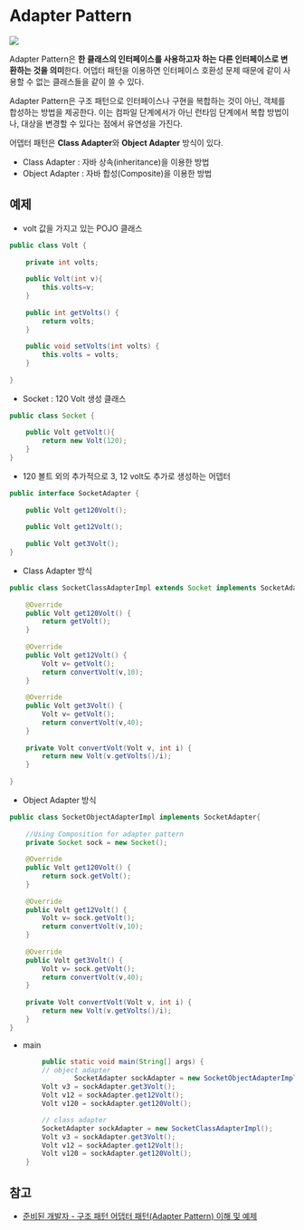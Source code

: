 # Adapter Pattern

![](https://upload.wikimedia.org/wikipedia/commons/thumb/3/35/ClassAdapter.png/300px-ClassAdapter.png)

Adapter Pattern은 **한 클래스의 인터페이스를 사용하고자 하는 다른 인터페이스로 변환하는 것을 의미**한다. 어뎁터 패턴을 이용하면 인터페이스 호환성 문제 때문에 같이 사용할 수 없는 클래스들을 같이 쓸 수 있다.

Adapter Pattern은 구조 패턴으로 인터페이스나 구현을 복합하는 것이 아닌, 객체를 합성하는 방법을 제공한다. 이는 컴파일 단계에서가 아닌 런타임 단계에서 복합 방법이나, 대상을 변경할 수 있다는 점에서 유연성을 가진다.



어뎁터 패턴은 **Class Adapter**와 **Object Adapter** 방식이 있다.

- Class Adapter : 자바 상속(inheritance)을 이용한 방법
- Object Adapter : 자바 합성(Composite)을 이용한 방법

## 예제

- volt 값을 가지고 있는 POJO 클래스

```java
public class Volt {
 
    private int volts;
	
    public Volt(int v){
        this.volts=v;
    }
 
    public int getVolts() {
        return volts;
    }
 
    public void setVolts(int volts) {
        this.volts = volts;
    }
	
}
```

- Socket : 120 Volt 생성 클래스

```java
public class Socket {
 
    public Volt getVolt(){
        return new Volt(120);
    }
}
```

- 120 볼트 외의 추가적으로 3, 12 volt도 추가로 생성하는 어뎁터

```java
public interface SocketAdapter {
 
    public Volt get120Volt();
		
    public Volt get12Volt();
	
    public Volt get3Volt();
}
```

- Class Adapter 방식

```java
public class SocketClassAdapterImpl extends Socket implements SocketAdapter{
 
    @Override
    public Volt get120Volt() {
        return getVolt();
    }
 
    @Override
    public Volt get12Volt() {
        Volt v= getVolt();
        return convertVolt(v,10);
    }
 
    @Override
    public Volt get3Volt() {
        Volt v= getVolt();
        return convertVolt(v,40);
    }
	
    private Volt convertVolt(Volt v, int i) {
        return new Volt(v.getVolts()/i);
    }
 
}
```

- Object Adapter 방식

```java
public class SocketObjectAdapterImpl implements SocketAdapter{
 
    //Using Composition for adapter pattern
    private Socket sock = new Socket();
	
    @Override
    public Volt get120Volt() {
        return sock.getVolt();
    }
 
    @Override
    public Volt get12Volt() {
        Volt v= sock.getVolt();
        return convertVolt(v,10);
    }
 
    @Override
    public Volt get3Volt() {
        Volt v= sock.getVolt();
        return convertVolt(v,40);
    }
	
    private Volt convertVolt(Volt v, int i) {
        return new Volt(v.getVolts()/i);
    }
}
```



- main

```java
		public static void main(String[] args) {
       	// object adapter
				SocketAdapter sockAdapter = new SocketObjectAdapterImpl();
        Volt v3 = sockAdapter.get3Volt();
        Volt v12 = sockAdapter.get12Volt();
        Volt v120 = sockAdapter.get120Volt();

      	// class adapter
      	SocketAdapter sockAdapter = new SocketClassAdapterImpl();
        Volt v3 = sockAdapter.get3Volt();
        Volt v12 = sockAdapter.get12Volt();
        Volt v120 = sockAdapter.get120Volt();
    }
```



## 참고

- [준비된 개발자 - 구조 패턴 어댑터 패턴(Adapter Pattern) 이해 및 예제](https://readystory.tistory.com/125)

